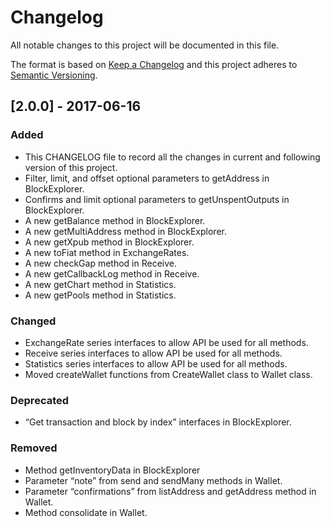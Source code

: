 # Changelog
All notable changes to this project will be documented in this file.

The format is based on [Keep a Changelog](http://keepachangelog.com/)
and this project adheres to [Semantic Versioning](http://semver.org/).

## [2.0.0] - 2017-06-16
### Added
- This CHANGELOG file to record all the changes in current and following version of this project.
- Filter, limit, and offset optional parameters to getAddress in BlockExplorer.
- Confirms and limit optional parameters to getUnspentOutputs in BlockExplorer.
- A new getBalance method in BlockExplorer.
- A new getMultiAddress method in BlockExplorer.
- A new getXpub method in BlockExplorer.
- A new toFiat method in ExchangeRates.
- A new checkGap method in Receive.
- A new getCallbackLog method in Receive.
- A new getChart method in Statistics.
- A new getPools method in Statistics.

### Changed
- ExchangeRate series interfaces to allow API be used for all methods.
- Receive series interfaces to allow API be used for all methods.
- Statistics series interfaces to allow API be used for all methods.
- Moved createWallet functions from CreateWallet class to Wallet class.

### Deprecated
- “Get transaction and block by index” interfaces in BlockExplorer.

### Removed
- Method getInventoryData in BlockExplorer
- Parameter “note” from send and sendMany methods in Wallet.
- Parameter “confirmations” from listAddress and getAddress method in Wallet.
- Method consolidate in Wallet.
